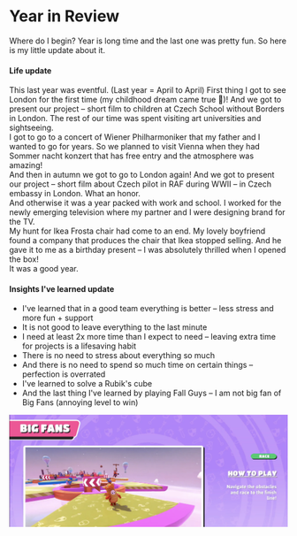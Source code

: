 # Year in Review

Where do I begin? Year is long time and the last one was pretty fun. So here is my little update about it.

#### Life update ####

This last year was eventful. (Last year = April to April) First thing I got to see London for the first time (my childhood dream came true 🥰)! And we got to present our project – short film to children at Czech School without Borders in London. The rest of our time was spent visiting art universities and sightseeing.\
I got to go to a concert of Wiener Philharmoniker that my father and I wanted to go for years. So we planned to visit Vienna when they had Sommer nacht konzert that has free entry and the atmosphere was amazing!\
And then in autumn we got to go to London again! And we got to present our project – short film about Czech pilot in RAF during WWII – in Czech embassy in London. What an honor.\
And otherwise it was a year packed with work and school.
I worked for the newly emerging television where my partner and I were designing brand for the TV.\
My hunt for Ikea Frosta chair had come to an end. My lovely boyfriend found a company that produces the chair that Ikea stopped selling. And he gave it to me as a birthday present – I was absolutely thrilled when I opened the box!\
It was a good year.

#### Insights I've learned update ####
- I've learned that in a good team everything is better – less stress and more fun + support
- It is not good to leave everything to the last minute 
- I need at least 2x more time than I expect to need – leaving extra time for projects is a lifesaving habit
- There is no need to stress about everything so much
- And there is no need to spend so much time on certain things – perfection is overrated
- I've learned to solve a Rubik's cube
- And the last thing I've learned by playing Fall Guys – I am not big fan of Big Fans (annoying level to win)

![fall guys – big fans level](big_fans.png)